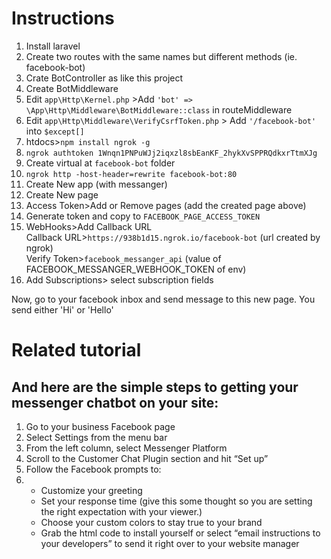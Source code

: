 <h1>Instructions</h1>
<ol>
<li>Install laravel</li>
<li>Create two routes with the same names but different methods (ie. facebook-bot)</li>
<li>Crate BotController as like this project</li>
<li>Create BotMiddleware</li>
<li>Edit <code>app\Http\Kernel.php</code> >Add <code>'bot' => \App\Http\Middleware\BotMiddleware::class</code> in routeMiddleware</li>
<li>Edit <code>app\Http\Middleware\VerifyCsrfToken.php</code> > Add <code>'/facebook-bot'</code> into <code>$except[]</code></li>
<li>htdocs><code>npm install ngrok -g</code></li>
<li><code>ngrok authtoken 1Wnqn1PNPuWJj2iqxzl8sbEanKF_2hykXvSPPRQdkxrTtmXJg</code></li>
<li>Create virtual at <code>facebook-bot</code> folder</li>
<li><code>ngrok http -host-header=rewrite facebook-bot:80</code></li>
<li>Create New app (with messanger)</li>
<li>Create New page</li>
<li>Access Token>Add or Remove pages (add the created page above)</li>
<li>Generate token and copy to <code>FACEBOOK_PAGE_ACCESS_TOKEN</code></li>
<li>WebHooks>Add Callback URL<br/>
Callback URL><code>https://938b1d15.ngrok.io/facebook-bot</code> (url created by ngrok)<br/>
Verify Token><code>facebook_messanger_api</code> (value of FACEBOOK_MESSANGER_WEBHOOK_TOKEN of env)</li>
<li>Add Subscriptions> select subscription fields</li>
</ol>
<p>Now, go to your facebook inbox and send message to this new page. You send either 'Hi' or 'Hello'</p>

<h1>Related tutorial</h1>
<h2>And here are the simple steps to getting your messenger chatbot on your site:</h2>
<ol>
<li>Go to your business Facebook page</li>
<li>Select Settings from the menu bar</li>
<li>From the left column, select Messenger Platform</li>
<li>Scroll to the Customer Chat Plugin section and hit “Set up”</li>
<li>Follow the Facebook prompts to:</li>
<li>
<ul>
<li>Customize your greeting</li>
<li>Set your response time (give this some thought so you are setting the right expectation with your viewer.)</li>
<li>Choose your custom colors to stay true to your brand</li>
<li>Grab the html code to install yourself or select “email instructions to your developers” to send it right over to your website manager</li>
</ul>
</li>
</ol>